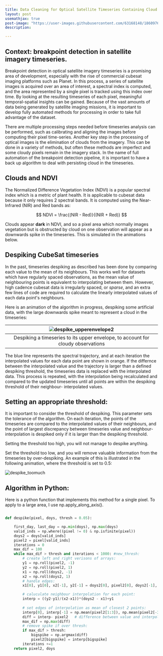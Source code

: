 ```yaml
---
title: Data Cleaning for Optical Satellite Timeseries Containing Cloud
layout: post
usemathjax: true
post-image: "https://user-images.githubusercontent.com/63168148/186097612-0c4c06d0-09df-4e83-b4fe-889eccd94588.gif"
description: 

---
```


## Context: breakpoint detection in satellite imagery timeseries.
Breakpoint detection in optical satellite imagery timeseries is a promising area of development, especially with the rise of commercial cubesat
imaging platforms such as Planet. In this process, a series of satellite images is acquired over an area of interest, a spectral index is computed, and the area represented by a single pixel is tracked using this index over time. By looking at the resulting timeseries of each pixel, meaningful temporal-spatial insights can be gained. Because of the vast amounts of data being generated by satellite imaging missions, it is important to develop fully automated methods for processing in order to take full advantage of the dataset.

There are multiple processing steps needed before timeseries analysis can be performed, such as calibrating and aligning the images before computing their pixel time-series. Another key step in the processing of optical images is the elimination of clouds from the imagery. This can be done in a variety of methods, but often these methods are imperfect and some cloudy pixels remain in the imagery stack. In the name of full automation of the breakpoint detection pipeline, it is important to have a back up algorithm to deal with persisting cloud in the timeseries.

## Clouds and NDVI
The Normalized Difference Vegetation Index (NDVI) is a popular spectral index which is a metric of plant health. It is applicable to cubesat data because it only requires 2 spectral bands. It is computed using the Near-Infrared (NIR) and Red bands as:

$$ NDVI =  \frac{(NIR - Red)}{(NIR + Red)} $$

Clouds appear **dark** in NDVI, and so a pixel area which normally images vegetation but is obstructed by cloud on one observation will appear as a downwards spike in the timeseries. This is simulated in the animations below.

## Despiking CubeSat timeseries
In the past, timeseries despiking as described has been done by comparing each value to the mean of its neighbours. This works well for datasets which have regularly spaced observations, as the mean value of neighbouring points is equivalent to interpolating between them. However, high cadence cubesat data is irregularly spaced, or _sparse_, and an extra few lines of code are required to calculate the linearly interpolated values of each data point's neighbours.

Here is an animation of the algorithm in progress, despiking some artificial data, with the large downwards spike meant to represent a cloud in the timeseries:

|![despike_upperenvelope2](https://user-images.githubusercontent.com/63168148/186097612-0c4c06d0-09df-4e83-b4fe-889eccd94588.gif)|
|:--:|
|Despiking a timeseries to its upper envelope, to account for cloudy observations|

The blue line represents the spectral trajectory, and at each iteration the interpolated values for each data point are shown in orange. If the differnce between the interpolated value and the trajectory is larger than a defined despiking threshold, the timeseries data is replaced with the interpolated data. This process is repeated, with the interpolation being recalculated and compared to the updated timeseries until all points are within the despiking threshold of their neighbour- interpolated values.

## Setting an appropriate threshold:

It is important to consider the threshold of despiking. This parameter sets the tolerance of the algorithm. On each iteration, the points of the timeseries are compared to the interpolated values of their neighbours, and the point of largest discrepancy between timeseries value and neighbour-interpolation is despiked only if it is larger than the despiking threshold. 

Setting the threshold too high, you will not manage to despike anything. 

Set the threshold too low, and you will remove valuable information from the timeseries by over-despiking. An example of this is illustrated in the following animation, where the threshold is set to 0.5:

![despike_toomuch](https://user-images.githubusercontent.com/63168148/186097661-cdd028ef-6a51-48c1-bb4b-7bf5b9f4ce85.gif)

## Algorithm in Python:

Here is a python function that implements this method for a single pixel. To apply to a large area, I use np.apply_along_axis().

~~~ python

def despike(pixel, doys, thresh = 0.05):

    first_day, last_day = np.min(doys), np.max(doys)
    valid_inds = np.where((pixel != 0) & np.isfinite(pixel))
    doys2 = doys[valid_inds]
    pixel2 = pixel[valid_inds]
    iterations = 0
    max_dif = 100
    while max_dif > thresh and iterations < 1000: #new_thresh:
        # create left and right verisons of arrays:
        y1 = np.roll(pixel2, -1)
        y2 = np.roll(pixel2, 1)
        x1 = np.roll(doys2, -1)
        x2 = np.roll(doys2, 1)
        # handle edges:
        x1[0], y1[0], x2[-1], y2[-1] = doys2[0], pixel2[0], doys2[-1], pixel2[-1] 

        # caluculate neighbour interpolation for each point:
        interp = ((y2-y1)/(x2-x1))*(doys2 - x1)+y1
        
        # set edges of interpolation as mean of closest 2 points:
        interp[0], interp[-1] = np.mean(pixel2[1:3]), np.mean(pixel2[-3:-1])
        diff = interp- pixel2   # difference between value and interpolation
        max_dif = np.max(diff)
        # remove spike if over thresh:
        if max_dif > thresh:
            bigspike = np.argmax(diff)
            pixel2[bigspike] = interp[bigspike]
        iterations +=1
    return pixel2, doys 

~~~

